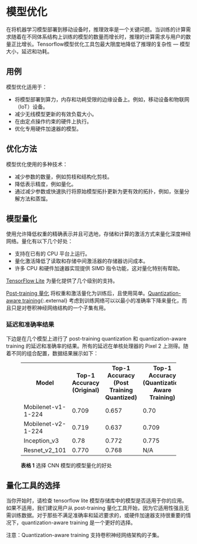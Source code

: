 # 模型优化

在将机器学习模型部署到移动设备时，推理效率是一个关键问题。当训练的计算需求随着在不同体系结构上训练的模型的数量而增长时，推理的计算需求与用户的数量正比增长。Tensorflow模型优化工具包最大限度地降低了推理的复杂性 — 模型大小，延迟和功耗。

## 用例

模型优化适用于：

- 将模型部署到算力，内存和功耗受限的边缘设备上。例如，移动设备和物联网（IoT）设备。
- 减少无线模型更新的有效负载大小。
- 在由定点操作约束的硬件上执行。
- 优化专用硬件加速器的模型。

## 优化方法

模型优化使用的多种技术：

- 减少参数的数量，例如剪枝和结构化剪枝。
- 降低表示精度，例如量化。
- 通过减少参数或快速执行将原始模型拓扑更新为更有效的拓扑，例如，张量分解方法和蒸馏。

## 模型量化

使用允许降低权重的精确表示并且可选地，存储和计算的激活方式来量化深度神经网络。量化有以下几个好处：

- 支持在已有的 CPU 平台上运行。
- 量化激活降低了读取和存储中间激活器的存储器访问成本。
- 许多 CPU 和硬件加速器实现提供 SIMD 指令功能，这对量化特别有帮助。

[TensorFlow Lite](../lite) 为量化提供了几个级别的支持。

[Post-training 量化](post_training_quantization.md) 将权重和激活量化为训练后，且使用简单。[Quantization-aware training](https://github.com/tensorflow/tensorflow/blob/master/tensorflow/contrib/quantize/README.md){:.external} 考虑到训练网络可以以最小的准确率下降来量化，而且只是对卷积神经网络结构的一个子集有用。

### **延迟和准确率结果**

下边是在几个模型上进行了 post-training quantization 和 quantization-aware training 的延迟和准确率的结果。所有的延迟在单核处理器的 Pixel 2 上测得。随着不同的组合配置，数据结果展示如下：

<figure>
  <table>
    <tr>
      <th>Model</th>
      <th>Top-1 Accuracy (Original) </th>
      <th>Top-1 Accuracy (Post Training Quantized) </th>
      <th>Top-1 Accuracy (Quantization Aware Training) </th>
      <th>Latency (Original) (ms) </th>
      <th>Latency (Post Training Quantized) (ms) </th>
      <th>Latency (Quantization Aware Training) (ms) </th>
      <th> Size (Original) (MB)</th>
      <th> Size (Optimized) (MB)</th>
    </tr>
    <tr><td>Mobilenet-v1-1-224</td><td>0.709</td><td>0.657</td><td>0.70</td>
      <td>180</td><td>145</td><td>80.2</td><td>16.9</td><td>4.3</td></tr>
    <tr><td>Mobilenet-v2-1-224</td><td>0.719</td><td>0.637</td><td>0.709</td>
      <td>117</td><td>121</td><td>80.3</td><td>14</td><td>3.6</td></tr>
   <tr><td>Inception_v3</td><td>0.78</td><td>0.772</td><td>0.775</td>
      <td>1585</td><td>1187</td><td>637</td><td>95.7</td><td>23.9</td></tr>
   <tr><td>Resnet_v2_101</td><td>0.770</td><td>0.768</td><td>N/A</td>
      <td>3973</td><td>2868</td><td>N/A</td><td>178.3</td><td>44.9</td></tr>
 </table>
  <figcaption>
    <b>表格 1</b> 选择 CNN 模型的模型量化的好处
  </figcaption>
</figure>

## 量化工具的选择

当你开始时，请检查 tensorflow lite 模型存储库中的模型是否适用于你的应用。如果不适用，我们建议用户从 post-training 量化工具开始，因为它适用性强且无需训练数据。对于那些不满足准确率和延迟要求的，或硬件加速器支持很重要的情况下，quantization-aware training 是一个更好的选择。

注意：Quantization-aware training 支持卷积神经网络架构的子集。
